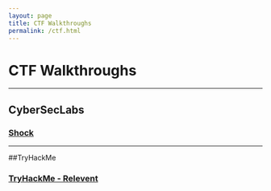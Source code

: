 ```yaml
---
layout: page
title: CTF Walkthroughs
permalink: /ctf.html
---
```


# CTF Walkthroughs
----
## CyberSecLabs
### [Shock](https://cyb3rr3ap3r.github.io/posts/ctf/cyberseclabs/shock.html)

----
##TryHackMe
### [TryHackMe - Relevent](https://cyb3rr3ap3r.github.io/posts/ctf/tryhackme/relevent.html)
